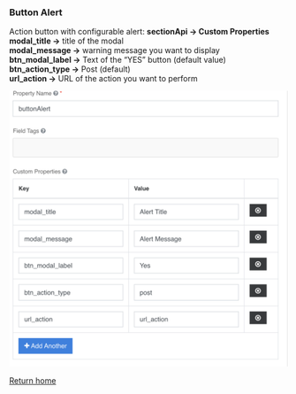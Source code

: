 ### Button Alert
Action button with configurable alert: **sectionApi → Custom Properties**  
**modal_title →** title of the modal  
**modal_message →** warning message you want to display  
**btn_modal_label →**  Text of the “YES” button (default value)  
**btn_action_type →** Post (default)  
**url_action →** URL of the action you want to perform

![button_alert](../../../img/componenti/base/button_alert_img1.png "button_alert")

[Return home](../../index.md)
